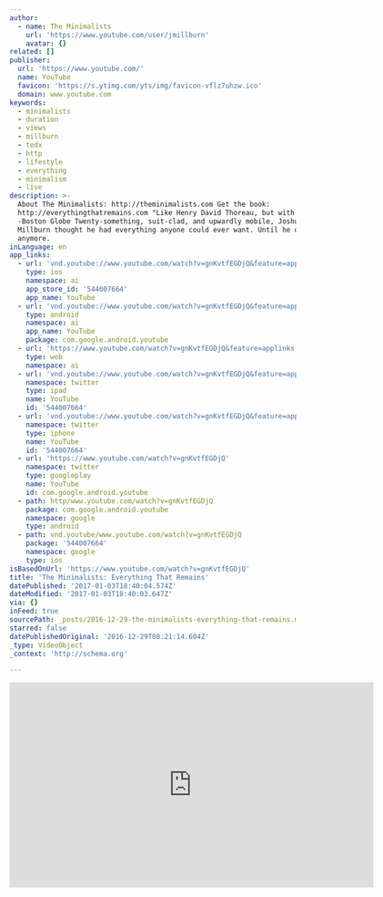 ```yaml
---
author:
  - name: The Minimalists
    url: 'https://www.youtube.com/user/jmillburn'
    avatar: {}
related: []
publisher:
  url: 'https://www.youtube.com/'
  name: YouTube
  favicon: 'https://s.ytimg.com/yts/img/favicon-vflz7uhzw.ico'
  domain: www.youtube.com
keywords:
  - minimalists
  - duration
  - views
  - millburn
  - tedx
  - http
  - lifestyle
  - everything
  - minimalism
  - live
description: >-
  About The Minimalists: http://theminimalists.com Get the book:
  http://everythingthatremains.com "Like Henry David Thoreau, but with Wi-Fi."
  -Boston Globe Twenty-something, suit-clad, and upwardly mobile, Joshua Fields
  Millburn thought he had everything anyone could ever want. Until he didn't
  anymore.
inLanguage: en
app_links:
  - url: 'vnd.youtube://www.youtube.com/watch?v=gnKvtfEGDjQ&feature=applinks'
    type: ios
    namespace: ai
    app_store_id: '544007664'
    app_name: YouTube
  - url: 'vnd.youtube://www.youtube.com/watch?v=gnKvtfEGDjQ&feature=applinks'
    type: android
    namespace: ai
    app_name: YouTube
    package: com.google.android.youtube
  - url: 'https://www.youtube.com/watch?v=gnKvtfEGDjQ&feature=applinks'
    type: web
    namespace: ai
  - url: 'vnd.youtube://www.youtube.com/watch?v=gnKvtfEGDjQ&feature=applinks'
    namespace: twitter
    type: ipad
    name: YouTube
    id: '544007664'
  - url: 'vnd.youtube://www.youtube.com/watch?v=gnKvtfEGDjQ&feature=applinks'
    namespace: twitter
    type: iphone
    name: YouTube
    id: '544007664'
  - url: 'https://www.youtube.com/watch?v=gnKvtfEGDjQ'
    namespace: twitter
    type: googleplay
    name: YouTube
    id: com.google.android.youtube
  - path: http/www.youtube.com/watch?v=gnKvtfEGDjQ
    package: com.google.android.youtube
    namespace: google
    type: android
  - path: vnd.youtube/www.youtube.com/watch?v=gnKvtfEGDjQ
    package: '544007664'
    namespace: google
    type: ios
isBasedOnUrl: 'https://www.youtube.com/watch?v=gnKvtfEGDjQ'
title: 'The Minimalists: Everything That Remains'
datePublished: '2017-01-03T18:40:04.574Z'
dateModified: '2017-01-03T18:40:03.647Z'
via: {}
inFeed: true
sourcePath: _posts/2016-12-29-the-minimalists-everything-that-remains.md
starred: false
datePublishedOriginal: '2016-12-29T08:21:14.604Z'
_type: VideoObject
_context: 'http://schema.org'

---
```

<iframe src="https://cdn.embedly.com/widgets/media.html?src=https%3A%2F%2Fwww.youtube.com%2Fembed%2FgnKvtfEGDjQ%3Ffeature%3Doembed&amp;url=http%3A%2F%2Fwww.youtube.com%2Fwatch%3Fv%3DgnKvtfEGDjQ&amp;image=https%3A%2F%2Fi.ytimg.com%2Fvi%2FgnKvtfEGDjQ%2Fhqdefault.jpg&amp;key=b7d04c9b404c499eba89ee7072e1c4f7&amp;type=text%2Fhtml&amp;schema=youtube" width="640" height="360" scrolling="no" frameborder="0" allowfullscreen="" style=""></iframe>